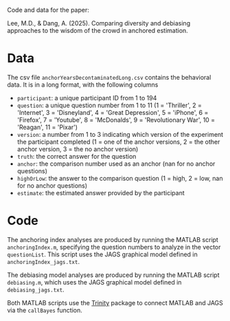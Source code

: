 Code and data for the paper:

Lee, M.D., & Dang, A. (2025). Comparing diversity and debiasing approaches to the wisdom of the crowd in anchored estimation.

# Data

The csv file `anchorYearsDecontaminatedLong.csv` contains the behavioral data. It is in a long format, with the following columns
- `participant`: a unique participant ID from 1 to 194
- `question`: a unique question number from 1 to 11 (1 = 'Thriller', 2 = 'Internet', 3 = 'Disneyland', 4 = 'Great Depression', 5 = 'iPhone', 6 = 'Firefox', 7 = 'Youtube', 8 = 'McDonalds', 9 = 'Revolutionary War', 10 = 'Reagan', 11 = 'Pixar')
- `version`: a number from 1 to 3 indicating which version of the experiment the participant completed (1 = one of the anchor versions, 2 = the other anchor version, 3 = the no anchor version)
- `truth`: the correct answer for the question
- `anchor`: the comparison number used as an anchor (nan for no anchor questions)
- `highOrLow`: the answer to the comparison question (1 = high, 2 = low, nan for no anchor questions)
- `estimate`: the estimated answer provided by the participant

# Code

The anchoring index analyses are produced by running the  MATLAB script `anchoringIndex.m`, specifying the question numbers to analyze in the vector `questionList`. This script uses the JAGS graphical model defined in `anchoringIndex_jags.txt`.

The debiasing model analyses are produced by running the  MATLAB script `debiasing.m`, which uses the JAGS graphical model defined in `debiasing_jags.txt`.

Both MATLAB scripts use the [Trinity](https://github.com/joachimvandekerckhove/trinity) package to connect MATLAB and JAGS via the `callBayes` function.

